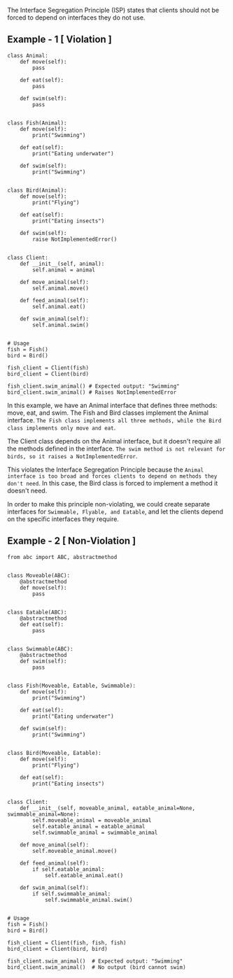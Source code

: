 The Interface Segregation Principle (ISP) states that clients should not be forced to depend on interfaces they do not use.

## Example - 1 [ Violation ]

```
class Animal:
    def move(self):
        pass

    def eat(self):
        pass

    def swim(self):
        pass


class Fish(Animal):
    def move(self):
        print("Swimming")

    def eat(self):
        print("Eating underwater")

    def swim(self):
        print("Swimming")


class Bird(Animal):
    def move(self):
        print("Flying")

    def eat(self):
        print("Eating insects")

    def swim(self):
        raise NotImplementedError()


class Client:
    def __init__(self, animal):
        self.animal = animal

    def move_animal(self):
        self.animal.move()

    def feed_animal(self):
        self.animal.eat()

    def swim_animal(self):
        self.animal.swim()


# Usage
fish = Fish()
bird = Bird()

fish_client = Client(fish)
bird_client = Client(bird)

fish_client.swim_animal() # Expected output: "Swimming"
bird_client.swim_animal() # Raises NotImplementedError
```

In this example, we have an Animal interface that defines three methods: move, eat, and swim. The Fish and Bird classes implement the Animal interface. `The Fish class implements all three methods, while the Bird class implements only move and eat`.

The Client class depends on the Animal interface, but it doesn't require all the methods defined in the interface. `The swim method is not relevant for birds, so it raises a NotImplementedError`.

This violates the Interface Segregation Principle because the `Animal interface is too broad and forces clients to depend on methods they don't need`. In this case, the Bird class is forced to implement a method it doesn't need.

In order to make this principle non-violating, we could create separate interfaces for `Swimmable, Flyable, and Eatable`, and let the clients depend on the specific interfaces they require.


## Example - 2 [ Non-Violation ]

```
from abc import ABC, abstractmethod


class Moveable(ABC):
    @abstractmethod
    def move(self):
        pass


class Eatable(ABC):
    @abstractmethod
    def eat(self):
        pass


class Swimmable(ABC):
    @abstractmethod
    def swim(self):
        pass


class Fish(Moveable, Eatable, Swimmable):
    def move(self):
        print("Swimming")

    def eat(self):
        print("Eating underwater")

    def swim(self):
        print("Swimming")


class Bird(Moveable, Eatable):
    def move(self):
        print("Flying")

    def eat(self):
        print("Eating insects")


class Client:
    def __init__(self, moveable_animal, eatable_animal=None, swimmable_animal=None):
        self.moveable_animal = moveable_animal
        self.eatable_animal = eatable_animal
        self.swimmable_animal = swimmable_animal

    def move_animal(self):
        self.moveable_animal.move()

    def feed_animal(self):
        if self.eatable_animal:
            self.eatable_animal.eat()

    def swim_animal(self):
        if self.swimmable_animal:
            self.swimmable_animal.swim()


# Usage
fish = Fish()
bird = Bird()

fish_client = Client(fish, fish, fish)
bird_client = Client(bird, bird)

fish_client.swim_animal()  # Expected output: "Swimming"
bird_client.swim_animal()  # No output (bird cannot swim)

```

